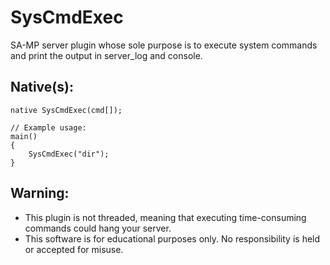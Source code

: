 # SysCmdExec
SA-MP server plugin whose sole purpose is to execute system commands and print the output in server_log and console.

## Native(s):
```PAWN
native SysCmdExec(cmd[]); 

// Example usage:
main()
{
    SysCmdExec("dir");
}
```

## Warning:
* This plugin is not threaded, meaning that executing time-consuming commands could hang your server.
* This software is for educational purposes only. No responsibility is held or accepted for misuse.
